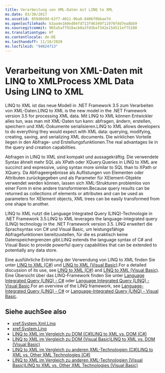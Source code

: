 ```yaml
---
title: Verarbeitung von XML-Daten mit LINQ to XML
ms.date: 03/30/2017
ms.assetid: 059d6b9d-63f7-4011-9ba8-8406f0bbae7d
ms.openlocfilehash: b3aa4e160ed04fd713f46349f11970fdd7ea8bb9
ms.sourcegitcommit: 965a5af7918acb0a3fd3baf342e15d511ef75188
ms.translationtype: HT
ms.contentlocale: de-DE
ms.lasthandoff: 11/18/2020
ms.locfileid: "94824713"
---
```

# <a name="process-xml-data-using-linq-to-xml"></a><span data-ttu-id="1f42f-102">Verarbeitung von XML-Daten mit LINQ to XML</span><span class="sxs-lookup"><span data-stu-id="1f42f-102">Process XML Data Using LINQ to XML</span></span>
<span data-ttu-id="1f42f-103">LINQ to XML ist das neue Modell in .NET Framework 3.5 zum Verarbeiten von XML-Daten.</span><span class="sxs-lookup"><span data-stu-id="1f42f-103">LINQ to XML is the new model in the .NET Framework version 3.5 for processing XML data.</span></span> <span data-ttu-id="1f42f-104">Mit LINQ to XML können Entwickler alles tun, was man mit XML-Daten tun kann: abfragen, ändern, erstellen, speichern und XML-Dokumente serialisieren.</span><span class="sxs-lookup"><span data-stu-id="1f42f-104">LINQ to XML allows developers to do everything they would expect with XML data: querying, modifying, creating, saving, and serializing XML documents.</span></span> <span data-ttu-id="1f42f-105">Die wirklichen Vorteile liegen in den Abfrage- und Erstellungsfunktionen.</span><span class="sxs-lookup"><span data-stu-id="1f42f-105">The real advantages lie in the query and creation capabilities.</span></span>  
  
 <span data-ttu-id="1f42f-106">Abfragen in LINQ to XML sind kompakt und aussagekräftig. Die verwendete Syntax ähnelt mehr SQL als XPath oder XQuery.</span><span class="sxs-lookup"><span data-stu-id="1f42f-106">Queries in LINQ to XML are succinct and expressive, using syntax more similar to SQL than to XPath or XQuery.</span></span> <span data-ttu-id="1f42f-107">Da Abfrageergebnisse als Auflistungen von Elementen oder Attributen zurückgegeben und als Parameter für XElement-Objekte verwendet werden können, lassen sich XML-Strukturen problemlos von einer Form in eine andere transformieren.</span><span class="sxs-lookup"><span data-stu-id="1f42f-107">Because query results can be returned as collections of elements or attributes and can be used as parameters for XElement objects, XML trees can be easily transformed from one shape to another.</span></span>  
  
 <span data-ttu-id="1f42f-108">LINQ to XML nutzt die Language Integrated Query (LINQ)-Technologie in .NET Framework 3.5.</span><span class="sxs-lookup"><span data-stu-id="1f42f-108">LINQ to XML leverages the language-integrated query (LINQ) technology in the .NET Framework version 3.5.</span></span> <span data-ttu-id="1f42f-109">LINQ erweitert die Sprachsyntax von C# und Visual Basic, um leistungsfähige Abfragefunktionen bereitzustellen, für die es praktisch keine Datenspeichergrenzen gibt.</span><span class="sxs-lookup"><span data-stu-id="1f42f-109">LINQ extends the language syntax of C# and Visual Basic to provide powerful query capabilities that can be extended to potentially any data store.</span></span>  
  
 <span data-ttu-id="1f42f-110">Eine ausführliche Erörterung der Verwendung von LINQ to XML finden Sie unter [LINQ to XML (C#)](../../linq/linq-xml-overview.md) und [LINQ to XML (Visual Basic)](../../linq/linq-xml-overview.md).</span><span class="sxs-lookup"><span data-stu-id="1f42f-110">For a detailed discussion of its use, see [LINQ to XML (C#)](../../linq/linq-xml-overview.md) and [LINQ to XML (Visual Basic)](../../linq/linq-xml-overview.md).</span></span> <span data-ttu-id="1f42f-111">Eine Übersicht über das LINQ-Framework finden Sie unter [Language Integrated Query (LINQ) - C#](../../../csharp/programming-guide/concepts/linq/index.md) oder [Language Integrated Query (LINQ) - Visual Basic](../../../visual-basic/programming-guide/concepts/linq/index.md).</span><span class="sxs-lookup"><span data-stu-id="1f42f-111">For an overview of the LINQ framework, see [Language-Integrated Query (LINQ) - C#](../../../csharp/programming-guide/concepts/linq/index.md) or [Language-Integrated Query (LINQ) - Visual Basic](../../../visual-basic/programming-guide/concepts/linq/index.md).</span></span>  
  
## <a name="see-also"></a><span data-ttu-id="1f42f-112">Siehe auch</span><span class="sxs-lookup"><span data-stu-id="1f42f-112">See also</span></span>

- <xref:System.Xml.Linq>
- <xref:System.Linq>
- [<span data-ttu-id="1f42f-113">LINQ to XML im Vergleich zu DOM (C#)</span><span class="sxs-lookup"><span data-stu-id="1f42f-113">LINQ to XML vs. DOM (C#)</span></span>](../../linq/linq-xml-vs-dom.md)
- [<span data-ttu-id="1f42f-114">LINQ to XML im Vergleich zu DOM (Visual Basic)</span><span class="sxs-lookup"><span data-stu-id="1f42f-114">LINQ to XML vs. DOM (Visual Basic)</span></span>](../../linq/linq-xml-vs-dom.md)
- [<span data-ttu-id="1f42f-115">LINQ to XML im Vergleich zu anderen XML-Technologien (C#)</span><span class="sxs-lookup"><span data-stu-id="1f42f-115">LINQ to XML vs. Other XML Technologies (C#)</span></span>](../../linq/linq-xml-vs-xml-technologies.md)
- [<span data-ttu-id="1f42f-116">LINQ to XML im Vergleich zu anderen XML-Technologien (Visual Basic)</span><span class="sxs-lookup"><span data-stu-id="1f42f-116">LINQ to XML vs. Other XML Technologies (Visual Basic)</span></span>](../../linq/linq-xml-vs-xml-technologies.md)
